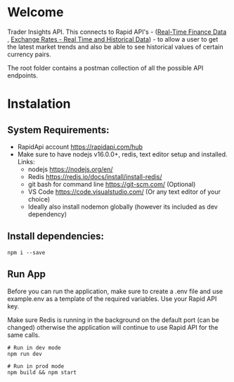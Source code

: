 # Welcome

Trader Insights API. This connects to Rapid API's - ([Real-Time Finance Data
](https://rapidapi.com/letscrape-6bRBa3QguO5/api/real-time-finance-data/), [Exchange Rates - Real Time and Historical Data](https://rapidapi.com/finestoreuk/api/exchange-rates-real-time-and-historical-data/)) - to allow a user to get the latest market trends and also be able to see historical values of certain currency pairs.

The root folder contains a postman collection of all the possible API endpoints.

# Instalation

## System Requirements:

- RapidApi account https://rapidapi.com/hub
- Make sure to have nodejs v16.0.0+, redis, text editor setup and installed. Links:
  - nodejs https://nodejs.org/en/
  - Redis https://redis.io/docs/install/install-redis/
  - git bash for command line https://git-scm.com/ (Optional)
  - VS Code https://code.visualstudio.com/ (Or any text editor of your choice) 
  - Ideally also install nodemon globally (however its included as dev dependency)

## Install dependencies:

```
npm i --save
```

## Run App

Before you can run the application, make sure to create a .env file and use example.env as a template of the required variables. Use your Rapid API key.

Make sure Redis is running in the background on the default port (can be changed) otherwise the application will continue to use Rapid API for the same calls.

```
# Run in dev mode
npm run dev

# Run in prod mode
npm build && npm start
```

